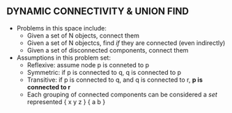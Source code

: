 ## DYNAMIC CONNECTIVITY & UNION FIND
- Problems in this space include:
  - Given a set of N objects, connect them
  - Given a set of N objectcs, find *if* they are connected (even indirectly)
  - Given a set of disconnected components, connect them 
- Assumptions in this problem set:
  - Reflexive: assume node p is conneted to p
  - Symmetric: if p is connected to q, q is connected to p
  - Transitive: if p is connected to q, and q is connected to r, **p is connected to r**
  - Each grouping of connected components can be considered a *set* represented { x y z } { a b }
